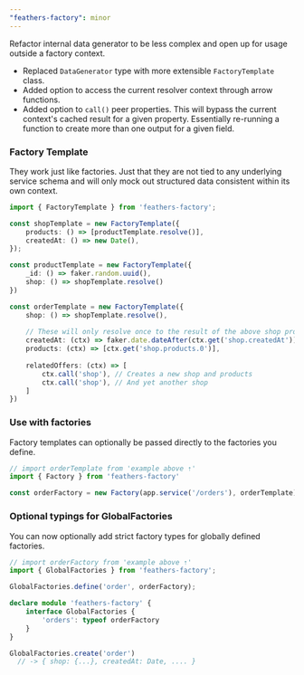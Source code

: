 ```yaml
---
"feathers-factory": minor
---
```


Refactor internal data generator to be less complex and open up for usage outside a factory context.

- Replaced `DataGenerator` type with more extensible `FactoryTemplate` class.
- Added option to access the current resolver context through arrow functions.
- Added option to `call()` peer properties. This will bypass the current
context's cached result for a given property. Essentially re-running a function
to create more than one output for a given field.


### Factory Template
They work just like factories. Just that they are not tied to any underlying 
service schema and will only mock out structured data consistent within its
own context.

```ts
import { FactoryTemplate } from 'feathers-factory';

const shopTemplate = new FactoryTemplate({
    products: () => [productTemplate.resolve()],
    createdAt: () => new Date(),
});

const productTemplate = new FactoryTemplate({
    _id: () => faker.random.uuid(),
    shop: () => shopTemplate.resolve()
})

const orderTemplate = new FactoryTemplate({
    shop: () => shopTemplate.resolve(),
    
    // These will only resolve once to the result of the above shop property
    createdAt: (ctx) => faker.date.dateAfter(ctx.get('shop.createdAt')),
    products: (ctx) => [ctx.get('shop.products.0')], 
    
    relatedOffers: (ctx) => [
        ctx.call('shop'), // Creates a new shop and products
        ctx.call('shop'), // And yet another shop
    ] 
})
```

### Use with factories
Factory templates can optionally be passed directly to the factories you define.
```ts
// import orderTemplate from 'example above ⇡'
import { Factory } from 'feathers-factory'

const orderFactory = new Factory(app.service('/orders'), orderTemplate);
```

### Optional typings for GlobalFactories
You can now optionally add strict factory types for globally defined factories.

```ts
// import orderFactory from 'example above ⇡'
import { GlobalFactories } from 'feathers-factory';

GlobalFactories.define('order', orderFactory);

declare module 'feathers-factory' {
    interface GlobalFactories {
        'orders': typeof orderFactory
    }
}

GlobalFactories.create('order')
  // -> { shop: {...}, createdAt: Date, .... }
```
